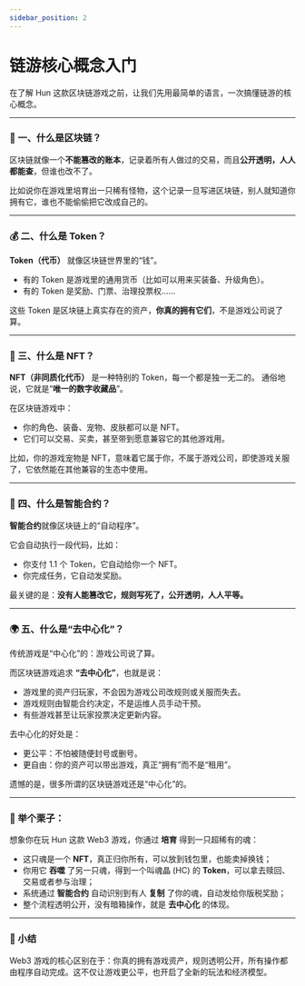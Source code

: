 ```yaml
---
sidebar_position: 2
---
```


# 链游核心概念入门

在了解 Hun 这款区块链游戏之前，让我们先用最简单的语言，一次搞懂链游的核心概念。

---

### 🧩 一、什么是区块链？

区块链就像一个**不能篡改的账本**，记录着所有人做过的交易，而且**公开透明，人人都能查**，但谁也改不了。

比如说你在游戏里培育出一只稀有怪物，这个记录一旦写进区块链，别人就知道你拥有它，谁也不能偷偷把它改成自己的。

---

### 💰 二、什么是 Token？

**Token（代币）** 就像区块链世界里的“钱”。

* 有的 Token 是游戏里的通用货币（比如可以用来买装备、升级角色）。
* 有的 Token 是奖励、门票、治理投票权……

这些 Token 是区块链上真实存在的资产，**你真的拥有它们**，不是游戏公司说了算。

---

### 🎨 三、什么是 NFT？

**NFT（非同质化代币）** 是一种特别的 Token，每一个都是独一无二的。
通俗地说，它就是“**唯一的数字收藏品**”。

在区块链游戏中：

* 你的角色、装备、宠物、皮肤都可以是 NFT。
* 它们可以交易、买卖，甚至带到愿意兼容它的其他游戏用。

比如，你的游戏宠物是 NFT，意味着它属于你，不属于游戏公司，即使游戏关服了，它依然能在其他兼容的生态中使用。

---

### 🤖 四、什么是智能合约？

**智能合约**就像区块链上的“自动程序”。

它会自动执行一段代码，比如：

* 你支付 1.1 个 Token，它自动给你一个 NFT。
* 你完成任务，它自动发奖励。

最关键的是：**没有人能篡改它，规则写死了，公开透明，人人平等。**

---

### 🌍 五、什么是“去中心化”？

传统游戏是“中心化”的：游戏公司说了算。

而区块链游戏追求 **“去中心化”**，也就是说：

* 游戏里的资产归玩家，不会因为游戏公司改规则或关服而失去。
* 游戏规则由智能合约决定，不是运维人员手动干预。
* 有些游戏甚至让玩家投票决定更新内容。

去中心化的好处是：

* 更公平：不怕被随便封号或删号。
* 更自由：你的资产可以带出游戏，真正“拥有”而不是“租用”。

遗憾的是，很多所谓的区块链游戏还是“中心化”的。

---

### 🌰 举个栗子：

想象你在玩 Hun 这款 Web3 游戏，你通过 **培育** 得到一只超稀有的魂：

* 这只魂是一个 **NFT**，真正归你所有，可以放到钱包里，也能卖掉换钱；
* 你用它 **吞噬** 了另一只魂，得到一个叫魂晶 (HC) 的 **Token**，可以拿去赎回、交易或者参与治理；
* 系统通过 **智能合约** 自动识别到有人 **复制** 了你的魂，自动发给你版税奖励；
* 整个流程透明公开，没有暗箱操作，就是 **去中心化** 的体现。

---

### 🧠 小结

Web3 游戏的核心区别在于：你真的拥有游戏资产，规则透明公开，所有操作都由程序自动完成。这不仅让游戏更公平，也开启了全新的玩法和经济模型。
